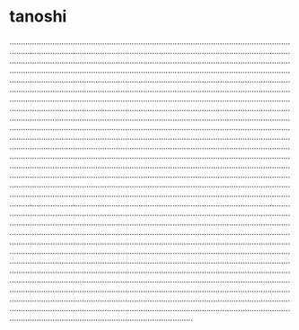# tanoshi

.............................................................................................................................................................................................................................................................................................................................................................................................................................................................................................................................................................................................................................................................................................................................................................................................................................................................................................................................................................................................................................................................................................................................................................................................................................................................................................................................................................................................................................................................................................................................................................................................................................................................................................................................................................................................................................................................................................................................................................................................................................................................................................................................................................................................................................................................................................................................................................................................................................................................................................................................................................................................................................................................................................................................................................................................................................................................................................................................................................................................................................................................................................................................................................................................................................................................................................................................................................................................................................................................................................................................................................................................................................................................................................................................................................................................................................